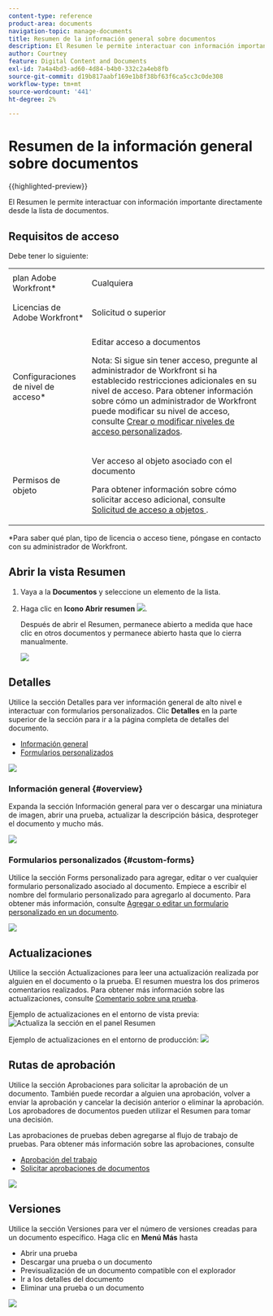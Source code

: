 ```yaml
---
content-type: reference
product-area: documents
navigation-topic: manage-documents
title: Resumen de la información general sobre documentos
description: El Resumen le permite interactuar con información importante directamente desde la lista de documentos.
author: Courtney
feature: Digital Content and Documents
exl-id: 7a4a4bd3-ad60-4d84-b4b0-332c2a4eb8fb
source-git-commit: d19b817aabf169e1b8f38bf63f6ca5cc3c0de308
workflow-type: tm+mt
source-wordcount: '441'
ht-degree: 2%

---
```


# Resumen de la información general sobre documentos

{{highlighted-preview}}

El Resumen le permite interactuar con información importante directamente desde la lista de documentos.

## Requisitos de acceso

Debe tener lo siguiente:

<table style="table-layout:auto"> 
 <col> 
 </col> 
 <col> 
 </col> 
 <tbody> 
  <tr> 
   <td role="rowheader">plan Adobe Workfront*</td> 
   <td> <p> Cualquiera</p> </td> 
  </tr> 
  <tr> 
   <td role="rowheader">Licencias de Adobe Workfront*</td> 
   <td> <p>Solicitud o superior</p> </td> 
  </tr> 
  <tr data-mc-conditions=""> 
   <td role="rowheader">Configuraciones de nivel de acceso*</td> 
   <td> <p>Editar acceso a documentos</p> <p>Nota: Si sigue sin tener acceso, pregunte al administrador de Workfront si ha establecido restricciones adicionales en su nivel de acceso. Para obtener información sobre cómo un administrador de Workfront puede modificar su nivel de acceso, consulte <a href="../../administration-and-setup/add-users/configure-and-grant-access/create-modify-access-levels.md" class="MCXref xref">Crear o modificar niveles de acceso personalizados</a>.</p> </td> 
  </tr> 
  <tr data-mc-conditions=""> 
   <td role="rowheader">Permisos de objeto</td> 
   <td> <p>Ver acceso al objeto asociado con el documento</p> <p>Para obtener información sobre cómo solicitar acceso adicional, consulte <a href="../../workfront-basics/grant-and-request-access-to-objects/request-access.md" class="MCXref xref">Solicitud de acceso a objetos </a>.</p> </td> 
  </tr> 
 </tbody> 
</table>

&#42;Para saber qué plan, tipo de licencia o acceso tiene, póngase en contacto con su administrador de Workfront.

## Abrir la vista Resumen

1. Vaya a la **Documentos** y seleccione un elemento de la lista.
1. Haga clic en **Icono Abrir resumen** ![](assets/qs-summary-in-new-toolbar-small.png).

   Después de abrir el Resumen, permanece abierto a medida que hace clic en otros documentos y permanece abierto hasta que lo cierra manualmente.

   ![](assets/summary-details-350x585.png)

## Detalles

Utilice la sección Detalles para ver información general de alto nivel e interactuar con formularios personalizados. Clic **Detalles** en la parte superior de la sección para ir a la página completa de detalles del documento.

* [Información general](#overview)
* [Formularios personalizados](#custom-forms)

![](assets/copy-of-doc-summary-details-section-350x404.png)

### Información general {#overview}

Expanda la sección Información general para ver o descargar una miniatura de imagen, abrir una prueba, actualizar la descripción básica, desproteger el documento y mucho más.

![](assets/copy-of-doc-summary-with-overview-350x560.png)

### Formularios personalizados {#custom-forms}

Utilice la sección Forms personalizado para agregar, editar o ver cualquier formulario personalizado asociado al documento. Empiece a escribir el nombre del formulario personalizado para agregarlo al documento. Para obtener más información, consulte [Agregar o editar un formulario personalizado en un documento](../../documents/managing-documents/add-custom-form-documents.md).

![](assets/add-custom-form-doc-summary-350x265.png)

## Actualizaciones

Utilice la sección Actualizaciones para leer una actualización realizada por alguien en el documento o la prueba. El resumen muestra los dos primeros comentarios realizados. Para obtener más información sobre las actualizaciones, consulte [Comentario sobre una prueba](../../review-and-approve-work/proofing/reviewing-proofs-within-workfront/comment-on-a-proof/comment-on-proof.md).

<div class="preview">

Ejemplo de actualizaciones en el entorno de vista previa:
![Actualiza la sección en el panel Resumen](assets/summary-updates-section-new-comments.png)

</div>

Ejemplo de actualizaciones en el entorno de producción:
![](assets/summary-upddates,-approvals,-versions,-custom-forms-350x415.png)

## Rutas de aprobación

Utilice la sección Aprobaciones para solicitar la aprobación de un documento. También puede recordar a alguien una aprobación, volver a enviar la aprobación y cancelar la decisión anterior o eliminar la aprobación. Los aprobadores de documentos pueden utilizar el Resumen para tomar una decisión.

Las aprobaciones de pruebas deben agregarse al flujo de trabajo de pruebas. Para obtener más información sobre las aprobaciones, consulte

* [Aprobación del trabajo](../../review-and-approve-work/manage-approvals/approving-work.md)
* [Solicitar aprobaciones de documentos](../../review-and-approve-work/manage-approvals/request-document-approvals.md)

![](assets/summary-upddates,-approvals,-versions,-custom-forms-350x415.png)

## Versiones

Utilice la sección Versiones para ver el número de versiones creadas para un documento específico. Haga clic en **Menú Más** hasta

* Abrir una prueba
* Descargar una prueba o un documento
* Previsualización de un documento compatible con el explorador
* Ir a los detalles del documento
* Eliminar una prueba o un documento

![](assets/summary-upddates,-approvals,-versions,-custom-forms-350x415.png)
